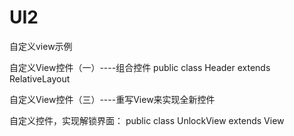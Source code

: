 # UI2
自定义view示例

自定义View控件（一）----组合控件
public class Header extends RelativeLayout 

自定义View控件（三）----重写View来实现全新控件

自定义控件，实现解锁界面：
public class UnlockView extends View
